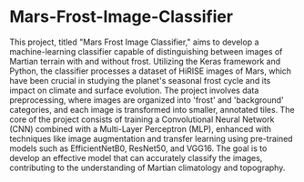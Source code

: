 # Mars-Frost-Image-Classifier

This project, titled "Mars Frost Image Classifier," aims to develop a machine-learning classifier capable of distinguishing between images of Martian terrain with and without frost. Utilizing the Keras framework and Python, the classifier processes a dataset of HiRISE images of Mars, which have been crucial in studying the planet's seasonal frost cycle and its impact on climate and surface evolution. The project involves data preprocessing, where images are organized into 'frost' and 'background' categories, and each image is transformed into smaller, annotated tiles. The core of the project consists of training a Convolutional Neural Network (CNN) combined with a Multi-Layer Perceptron (MLP), enhanced with techniques like image augmentation and transfer learning using pre-trained models such as EfficientNetB0, ResNet50, and VGG16. The goal is to develop an effective model that can accurately classify the images, contributing to the understanding of Martian climatology and topography.
